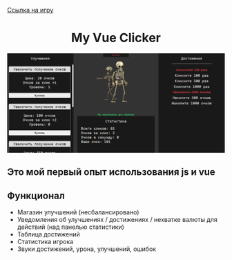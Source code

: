 [Ссылка на игру](https://alexeype.github.io/Vue-Clicker.github.io/)
<h1 align="center"> My Vue Clicker </h1>

![demo photo](demo.png)

## Это мой первый опыт использования js и vue

## Функционал
- Магазин улучшений (несбалансировано)
- Уведомления об улучшениях / достижениях / нехватке валюты для действий (над панелью статистики)
- Таблица достижений
- Статистика игрока
- Звуки достижений, урона, улучшений, ошибок
